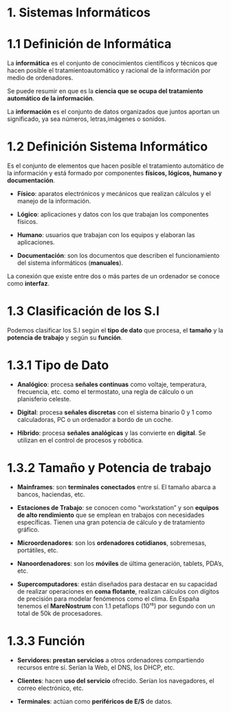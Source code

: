 # 1. Sistemas Informáticos
   
# 1.1 Definición de Informática

La **informática** es el conjunto de conocimientos científicos y técnicos que hacen posible el tratamientoautomático y racional de la información por medio de ordenadores.

Se puede resumir en que es la **ciencia que se ocupa del tratamiento automático de la información**.

La **información** es el conjunto de datos organizados que juntos aportan un significado, ya sea números, letras,imágenes o sonidos.

# 1.2 Definición Sistema Informático

Es el conjunto de elementos que hacen posible el tratamiento automático de la información y está formado por componentes **físicos, lógicos, humano y documentación**.

- **Físico**: aparatos electrónicos y mecánicos que realizan cálculos y el manejo de la información.
  
- **Lógico**: aplicaciones y datos con los que trabajan los componentes físicos.
  
- **Humano**: usuarios que trabajan con los equipos y elaboran las aplicaciones.
  
- **Documentación**: son los documentos que describen el funcionamiento del sistema informáticos (**manuales**).
  
La conexión que existe entre dos o más partes de un ordenador se conoce como **interfaz**.

# 1.3 Clasificación de los S.I

Podemos clasificar los S.I según el **tipo de dato** que procesa, el **tamaño** y la **potencia de trabajo** y según su **función**.

# 1.3.1 Tipo de Dato

- **Analógico**: procesa **señales continuas** como voltaje, temperatura, frecuencia, etc. como el termostato, una regla de cálculo o un planisferio celeste.
  
- **Digital**: procesa **señales discretas** con el sistema binario 0 y 1 como calculadoras, PC o un ordenador a bordo de un coche.
  
- **Híbrido**: procesa **señales analógicas** y las convierte en **digital**. Se utilizan en el control de procesos y robótica.
  
# 1.3.2 Tamaño y Potencia de trabajo

- **Mainframes**: son **terminales conectados** entre sí. El tamaño abarca a bancos, haciendas, etc.
  
- **Estaciones de Trabajo**: se conocen como “workstation” y son **equipos de alto rendimiento** que se emplean en trabajos con necesidades específicas. Tienen una gran potencia de cálculo y de tratamiento gráfico.
  
- **Microordenadores**: son los **ordenadores cotidianos**, sobremesas, portátiles, etc.
  
- **Nanoordenadores**: son los **móviles** de última generación, tablets, PDA’s, etc.
  
- **Supercomputadores**: están diseñados para destacar en su capacidad de realizar operaciones en **coma flotante**, realizan cálculos con dígitos de precisión para modelar fenómenos como el clima. En España tenemos el **MareNostrum** con 1.1 petaflops (10¹⁵) por segundo con un total de 50k de procesadores.
  
# 1.3.3 Función

- **Servidores: prestan servicios** a otros ordenadores compartiendo recursos entre sí. Serían la Web, el DNS, los DHCP, etc.
  
- **Clientes**: hacen **uso del servicio** ofrecido. Serían los navegadores, el correo electrónico, etc.
  
- **Terminales**: actúan como **periféricos de E/S** de datos.
